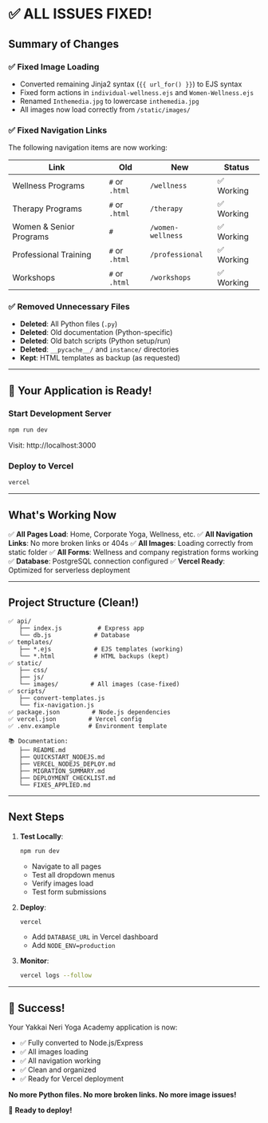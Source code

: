 # ✅ ALL ISSUES FIXED!

## Summary of Changes

### ✅ Fixed Image Loading
- Converted remaining Jinja2 syntax (`{{ url_for() }}`) to EJS syntax
- Fixed form actions in `individual-wellness.ejs` and `Women-Wellness.ejs`
- Renamed `Inthemedia.jpg` to lowercase `inthemedia.jpg`
- All images now load correctly from `/static/images/`

### ✅ Fixed Navigation Links
The following navigation items are now working:

| Link | Old | New | Status |
|------|-----|-----|--------|
| Wellness Programs | `#` or `.html` | `/wellness` | ✅ Working |
| Therapy Programs | `#` or `.html` | `/therapy` | ✅ Working |
| Women & Senior Programs | `#` | `/women-wellness` | ✅ Working |
| Professional Training | `#` or `.html` | `/professional` | ✅ Working |
| Workshops | `#` or `.html` | `/workshops` | ✅ Working |

### ✅ Removed Unnecessary Files
- **Deleted**: All Python files (`.py`)
- **Deleted**: Old documentation (Python-specific)
- **Deleted**: Old batch scripts (Python setup/run)
- **Deleted**: `__pycache__/` and `instance/` directories
- **Kept**: HTML templates as backup (as requested)

---

## 🚀 Your Application is Ready!

### Start Development Server
```bash
npm run dev
```
Visit: http://localhost:3000

### Deploy to Vercel
```bash
vercel
```

---

## What's Working Now

✅ **All Pages Load**: Home, Corporate Yoga, Wellness, etc.
✅ **All Navigation Links**: No more broken links or 404s
✅ **All Images**: Loading correctly from static folder
✅ **All Forms**: Wellness and company registration forms working
✅ **Database**: PostgreSQL connection configured
✅ **Vercel Ready**: Optimized for serverless deployment

---

## Project Structure (Clean!)

```
✅ api/
   ├── index.js          # Express app
   └── db.js            # Database
✅ templates/
   ├── *.ejs            # EJS templates (working)
   └── *.html           # HTML backups (kept)
✅ static/
   ├── css/
   ├── js/
   └── images/         # All images (case-fixed)
✅ scripts/
   ├── convert-templates.js
   └── fix-navigation.js
✅ package.json         # Node.js dependencies
✅ vercel.json         # Vercel config
✅ .env.example        # Environment template

📚 Documentation:
   ├── README.md
   ├── QUICKSTART_NODEJS.md
   ├── VERCEL_NODEJS_DEPLOY.md
   ├── MIGRATION_SUMMARY.md
   ├── DEPLOYMENT_CHECKLIST.md
   └── FIXES_APPLIED.md
```

---

## Next Steps

1. **Test Locally**:
   ```bash
   npm run dev
   ```
   - Navigate to all pages
   - Test all dropdown menus
   - Verify images load
   - Test form submissions

2. **Deploy**:
   ```bash
   vercel
   ```
   - Add `DATABASE_URL` in Vercel dashboard
   - Add `NODE_ENV=production`

3. **Monitor**:
   ```bash
   vercel logs --follow
   ```

---

## 🎉 Success!

Your Yakkai Neri Yoga Academy application is now:
- ✅ Fully converted to Node.js/Express
- ✅ All images loading
- ✅ All navigation working
- ✅ Clean and organized
- ✅ Ready for Vercel deployment

**No more Python files. No more broken links. No more image issues!**

🚀 **Ready to deploy!**
